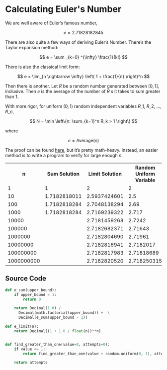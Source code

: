 # Calculating Euler's Number
We are well aware of Euler’s famous number,

$$
e = 2.71828182845
$$

There are also quite a few ways of deriving Euler’s Number. There’s the  Taylor expansion method:

$$
e = \sum _{k=0} ^{\infty} \frac{1}{k!}
$$

There is also the classical limit form:

$$
e = \lim_{n \rightarrow \infty} \left( 1 + \frac{1}{n} \right)^n
$$

Then there is another. Let $R$ be a random number generated between $[0, 1]$, inclusive. Then $e$ is the average of the number of $R$ s it takes to sum greater than $1$.

With more rigor, for uniform $(0,\, 1)$ random independent variables $R\_1$, $R\_2$, $\ldots$, $R\_n$,

$$
N = \min \left\{n: \sum_{k=1}^n R_k > 1 \right\}
$$

where

$$e = \text{Average}(n)$$

The proof can be found [here](https://math.stackexchange.com/questions/111314/choose-a-random-number-between-0-and-1-and-record-its-value-keep-doing-it-until), but it’s pretty math-heavy. Instead, an easier method is to write a program to verify for large enough $n$.

<table>
  <tr>
<th>n</th>
<th>Sum Solution</th>
<th>Limit Solution</th>
<th>Random Uniform Variable</th>
  </tr>
  <tr>
<td>1</td>
<td>1</td>
<td>2</td>
<td>2</td>
  </tr>
  <tr>
<td>10</td>
<td>1.7182818011</td>
<td>2.5937424601</td>
<td>2.5</td>
  </tr>
  <tr>
<td>100</td>
<td>1.7182818284</td>
<td>2.7048138294</td>
<td>2.69</td>
  </tr>
  <tr>
<td>1000</td>
<td>1.7182818284</td>
<td>2.7169239322</td>
<td>2.717</td>
  </tr>
  <tr>
<td>10000</td>
<td></td>
<td>2.7181459268</td>
<td>2.7242</td>
  </tr>
  <tr>
<td>100000</td>
<td></td>
<td>2.7182682371</td>
<td>2.71643</td>
  </tr>
  <tr>
<td>1000000</td>
<td></td>
<td>2.7182804690</td>
<td>2.71961</td>
  </tr>
  <tr>
<td>10000000</td>
<td></td>
<td>2.7182816941</td>
<td>2.7182017</td>
  </tr>
  <tr>
<td>100000000</td>
<td></td>
<td>2.7182817983</td>
<td>2.71818689</td>
  </tr>
  <tr>
<td>1000000000</td>
<td></td>
<td>2.7182820520</td>
<td>2.718250315</td>
  </tr>
</table>

## Source Code
```python
def e_sum(upper_bound):
	if upper_bound < 1:
		return 0

	return Decimal(1.0) / 
	  Decimal(math.factorial(upper_bound)) +  \
      Decimal(e_sum(upper_bound - 1))

def e_limit(n):
	return Decimal((1 + 1.0 / float(n))**n)


def find_greater_than_one(value=0, attempts=0):
	if value <= 1:
		return find_greater_than_one(value + random.uniform(0, 1), attempts + 1)

	return attempts
```